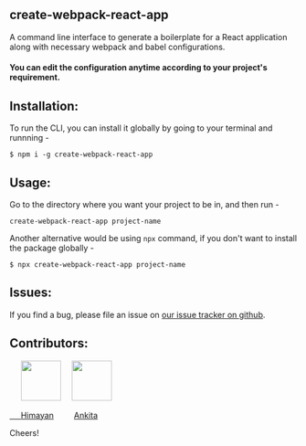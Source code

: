 ## create-webpack-react-app
A command line interface to generate a boilerplate for a React application along with necessary webpack and babel configurations.

#### You can edit the configuration anytime according to your project's requirement.

## Installation:

To run the CLI, you can install it globally by going to your terminal and runnning -

`$ npm i -g create-webpack-react-app`

## Usage:
Go to the directory where you want your project to be in, and then run -

`create-webpack-react-app project-name`

Another alternative would be using `npx` command, if you don't want to install the package globally -

`$ npx create-webpack-react-app project-name`

## Issues:
If you find a bug, please file an issue on [our issue tracker on github](https://github.com/ankita1010/create-webpack-react-app/issues).


## Contributors:

&nbsp;&nbsp;&nbsp;&nbsp;&nbsp;<a href="https://github.com/himayand21" target="_tab"><img src="https://avatars3.githubusercontent.com/u/43062690?s=400&v=4" height="70" width="70"></a>&nbsp;&nbsp;&nbsp;&nbsp;&nbsp;<a href="https://github.com/ankita1010" target="_tab"><img src="https://avatars2.githubusercontent.com/u/45850634?s=460&v=4" height="70" width="70">
  
&nbsp;&nbsp;&nbsp;&nbsp;&nbsp;[Himayan](https://github.com/himayand21) &nbsp;&nbsp;&nbsp;&nbsp;&nbsp;&nbsp;&nbsp;  [Ankita](https://github.com/ankita1010)

Cheers!
